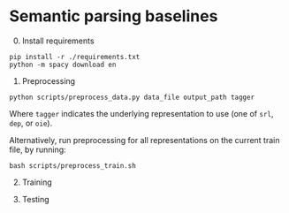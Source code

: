 # Semantic parsing baselines

0. Install requirements

```
pip install -r ./requirements.txt
python -m spacy download en
```

1. Preprocessing

```
python scripts/preprocess_data.py data_file output_path tagger
```

Where `tagger` indicates the underlying representation to use (one of `srl`, `dep`, or `oie`).

Alternatively, run preprocessing for all representations on the current train file, by running:

```
bash scripts/preprocess_train.sh
```

2. Training

3. Testing
